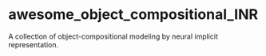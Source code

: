 # awesome_object_compositional_INR
A collection of object-compositional modeling by neural implicit representation.
